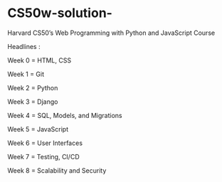 # CS50w-solution-

Harvard CS50’s Web Programming with Python and JavaScript Course

Headlines :

Week 0 = HTML, CSS

Week 1 = Git

Week 2 = Python

Week 3 = Django

Week 4 = SQL, Models, and Migrations

Week 5 = JavaScript

Week 6 = User Interfaces

Week 7 = Testing, CI/CD

Week 8 = Scalability and Security
